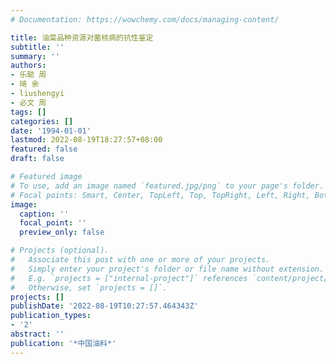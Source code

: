 ```yaml
---
# Documentation: https://wowchemy.com/docs/managing-content/

title: 油菜品种资源对菌核病的抗性鉴定
subtitle: ''
summary: ''
authors:
- 乐聪 周
- 琦 余
- liushengyi
- 必文 周
tags: []
categories: []
date: '1994-01-01'
lastmod: 2022-08-19T18:27:57+08:00
featured: false
draft: false

# Featured image
# To use, add an image named `featured.jpg/png` to your page's folder.
# Focal points: Smart, Center, TopLeft, Top, TopRight, Left, Right, BottomLeft, Bottom, BottomRight.
image:
  caption: ''
  focal_point: ''
  preview_only: false

# Projects (optional).
#   Associate this post with one or more of your projects.
#   Simply enter your project's folder or file name without extension.
#   E.g. `projects = ["internal-project"]` references `content/project/deep-learning/index.md`.
#   Otherwise, set `projects = []`.
projects: []
publishDate: '2022-08-19T10:27:57.464343Z'
publication_types:
- '2'
abstract: ''
publication: '*中国油料*'
---
```

